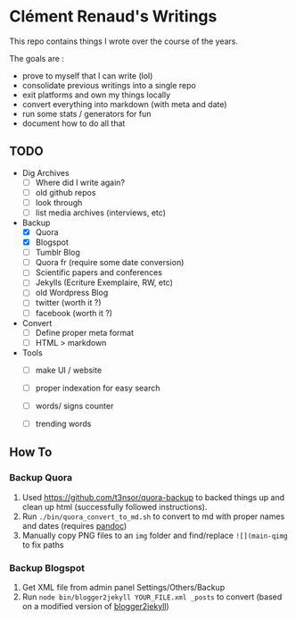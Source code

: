 # Clément Renaud's Writings

This repo contains things I wrote over the course of the years.

The goals are :

- prove to myself that I can write (lol)
- consolidate previous writings into a single repo
- exit platforms and own my things locally
- convert everything into markdown (with meta and date)
- run some stats / generators for fun
- document how to do all that

## TODO

- Dig Archives
  - [ ] Where did I write again?
  - [ ] old github repos
  - [ ] look through
  - [ ] list media archives (interviews, etc)
- Backup
  - [x] Quora
  - [X] Blogspot
  - [ ] Tumblr Blog
  - [ ] Quora fr (require some date conversion)
  - [ ] Scientific papers and conferences
  - [ ] Jekylls (Ecriture Exemplaire, RW, etc)
  - [ ] old Wordpress Blog
  - [ ] twitter (worth it ?)
  - [ ] facebook (worth it ?)
- Convert
  - [ ] Define proper meta format
  - [ ] HTML > markdown
- Tools
  - [ ] make UI / website
  - [ ] proper indexation for easy search
  - [ ] words/ signs counter
  - [ ] trending words


## How To

### Backup Quora

1. Used https://github.com/t3nsor/quora-backup to backed things up and clean up html (successfully followed instructions).
2. Run `./bin/quora_convert_to_md.sh` to convert to md with proper names and dates (requires [pandoc](http://pandoc.org))
3. Manually copy PNG files to an `img` folder and find/replace `![](main-qimg` to fix paths

### Backup Blogspot

1. Get XML file from admin panel Settings/Others/Backup
2. Run `node bin/blogger2jekyll YOUR_FILE.xml _posts` to convert (based on a modified version of [blogger2jekyll](https://github.com/solderjs/blogger2jekyll))
